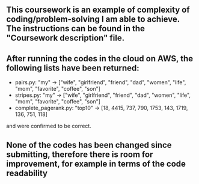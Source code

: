 ## This coursework is an example of complexity of coding/problem-solving I am able to achieve. The instructions can be found in the "Coursework description" file.

## After running the codes in the cloud on AWS, the following lists have been returned:

- pairs.py: "my" ->	["wife", "girlfriend", "friend", "dad", "women", "life", "mom", "favorite", "coffee", "son"]
- stripes.py: "my" ->	["wife", "girlfriend", "friend", "dad", "women", "life", "mom", "favorite", "coffee", "son"]
- complete_pagerank.py: "top10"	-> [18, 4415, 737, 790, 1753, 143, 1719, 136, 751, 118]

and were confirmed to be correct.

## None of the codes has been changed since submitting, therefore there is room for improvement, for example in terms of the code readability
